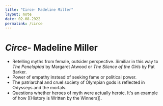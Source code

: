```yaml
---
title: "Circe- Madeline Miller"
layout: note
date: 02-08-2022
permalink: /circe
---
```


# *Circe*- Madeline Miller

-   Retelling myths from female, outsider perspective. Similiar in this way to *The Penelopiad* by Margaret Atwood or *The Silence of the Girls* by Pat Barker.
-   Power of empathy instead of seeking fame or political power.
-   The patriarchal and cruel society of Olympian gods is reflected in Odysseys and the mortals.
-   Questions whether heroes of myth were actually heroic. It's an example of how [[History is Written by the Winners]].
